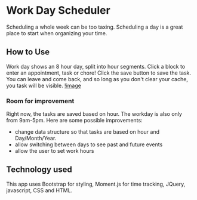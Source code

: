 # Work Day Scheduler

Scheduling a whole week can be too taxing. Scheduling a day is a great place to start when organizing your time.

## How to Use

Work day shows an 8 hour day, split into hour segments. Click a block to enter an appointment, task or chore! Click the save button to save the task. You can leave and come back, and so long as you don't clear your cache, you task will be visible.
[!image](/workday_screenshot.png)

### Room for improvement

Right now, the tasks are saved based on hour. The workday is also only from 9am-5pm. Here are some possible improvements:

- change data structure so that tasks are based on hour and Day/Month/Year.
- allow switching between days to see past and future events
- allow the user to set work hours

## Technology used

This app uses Bootstrap for styling, Moment.js for time tracking, JQuery, javascript, CSS and HTML.
